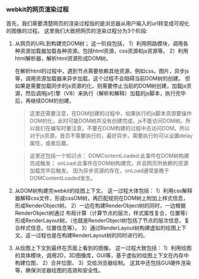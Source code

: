 ### webkit的网页渲染过程

首先，我们需要清楚网页的渲染过程指的是浏览器从用户输入的url转变成可视化的图像的过程。
这里我们大致把网页的渲染过程分为3个阶段:

1. 从网页的URL到构建完DOM树；
    这一阶段包括，
    1）利用网路模块，调用各种资源加载器加载各种资源。包括html资源，css资源和js资源等。
    2）利用html解析器，解析html资源形成DOM树。
    
    在解析html的过程中，遇到节点需要依赖其他资源，例如css，图片，异步js等，调用资源加载器来异步加载，这个过程不会阻碍当前DOM树的创建。
    但如果是需要加载同步的js资源的化，则需要停止当前的DOM树创建，加载js资源，然后调用js引擎（V8）来执行（解析和解释）加载的js脚本，执行完毕后，再继续DOM的创建。
    >这里还需要注意，在DOM创建的过程中，如果执行的js脚本资源要操作DOM的化，此时可能DOM树并没有创建完成，js不能访问DOM树。所以我们在编写时要注意，不要在DOM构建的过程中去访问DOM。所以对于js资源，首页不需要执行的，最好异步。需要执行的可以设置delay属性，或者后置。

    >这里还包括一个知识点：
    DOMContentLoaded:此事件在DOM树构建完成触发；
    onLoad:此事件在DOM树构建完，并且网页所依赖的资源加载完毕后触发。
    因为异步资源的存在，onLoad通常是晚于DOMContentLoaded发生。

2. 从DOM树构建完webkit的绘图上下文。
    这一过程大体包括：
    1）利用css解释器解释css文件，形成cssOM树，再匹配规则在DOM树上附加上样式信息，形成RenderObject树。
    2）一边在构建RenderObject树的同时，一边根据RenderObject树通过 布局计算（计算节点的层次，样式属性复合，位置等）形成RenderLayout树。（也就是RenderObject树包括了节点的层次信息，复合样式信息，位置信息等）。
    3）通过RenderLayout树构建虚拟的绘图上下文。这一过程也是在构建RenderLayout树的同时进行的。

3. 从绘图上下文到最终在页面上看到的图像。
    这一过程大致包括：
    1）利用绘图的具体模块，调用2D，3D图像库，GUI等，基于虚拟的绘图上下文在内存中构建位图，
    2）合并位图，
    3）交给浏览器绘制。
    这其中还包括GUI硬件渲染等，确保浏览器绘图的高效和安全性。